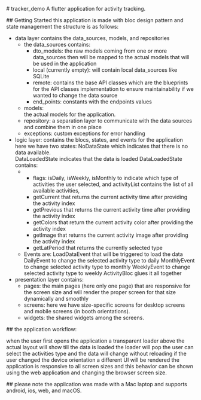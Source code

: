 <p># tracker_demo A flutter application for activity tracking.</p>
<p>## Getting Started this application is made with bloc design pattern and state management the structure is as follows:</p>
<ul>
   <li>
      data layer contains the data_sources, models, and repositories
      <ul>
         <li>
            the data_sources contains: <br />
            <ul>
               <li>dto_models: the raw models coming from one or more data_sources then will be mapped to the actual models that will be used in the application</li>
               <li>local (currently empty): will contain local data_sources like SQLite</li>
               <li>remote: contains the base API classes which are the blueprints for the API classes implementation to ensure maintainability if we wanted to change the data source</li>
               <li>end_points: constants with the endpoints values</li>
            </ul>
         </li>
         <li>models: <br />the actual models for the application.</li>
         <li>repository: a separation layer to communicate with the data sources and combine them in one place</li>
         <li>exceptions: custom exceptions for error handling</li>
      </ul>
   </li>
   <li>
      logic layer: contains the blocs, states, and events for the application here we have two states: NoDataState which indicates that there is no data available. <br />DataLoadedState indicates that the data is loaded DataLoadedState contains:
      <ul>
         <li>
            <ul>
               <li>flags: isDaily, isWeekly, isMonthly to indicate which type of activities the user selected, and activityList contains the list of all available activities,</li>
               <li>getCurrent that returns the current activity time after providing the activity index</li>
               <li>getPrevious that returns the current activity time after providing the activity index</li>
               <li>getColors that return the current activity color after providing the activity index</li>
               <li>getImage that returns the current activity image after providing the activity index</li>
               <li>getLatPeriod that returns the currently selected type</li>
            </ul>
         </li>
         <li>Events are: LoadDataEvent that will be triggered to load the data DailyEvent to change the selected activity type to daily MonthlyEvent to change selected activity type to monthly WeeklyEvent to change selected activity type to weekly ActivityBloc glues it all together</li>
      </ul>
   </li>
   <li>
      presentation layer contains:
      <ul>
         <li>pages: the main pages (here only one page) that are responsive for the screen size and will render the proper screen for that size dynamically and smoothly</li>
         <li>screens: here we have size-specific screens for desktop screens and mobile screens (in booth orientations).</li>
         <li>widgets: the shared widgets among the screens.</li>
      </ul>
   </li>
</ul>
<p>## the application workflow:</p>
<p>when the user first opens the application a transparent loader above the actual layout will show till the data is loaded the loader will pop the user can select the activities type and the data will change without reloading if the user changed the device orientation a different UI will be rendered the application is responsive to all screen sizes and this behavior can be shown using the web application and changing the browser screen size.</p>
<p>## please note the application was made with a Mac laptop and supports android, ios, web, and macOS.</p>